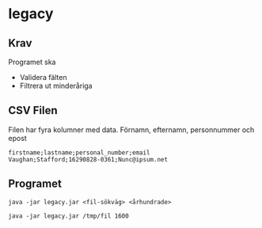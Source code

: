 # legacy

## Krav
Programet ska
  - Validera fälten
  - Filtrera ut minderåriga

## CSV Filen
Filen har fyra kolumner med data. Förnamn, efternamn, personnummer och epost

    firstname;lastname;personal_number;email
    Vaughan;Stafford;16290828-0361;Nunc@ipsum.net
    
    
## Programet

    java -jar legacy.jar <fil-sökväg> <århundrade>
    
    java -jar legacy.jar /tmp/fil 1600
    